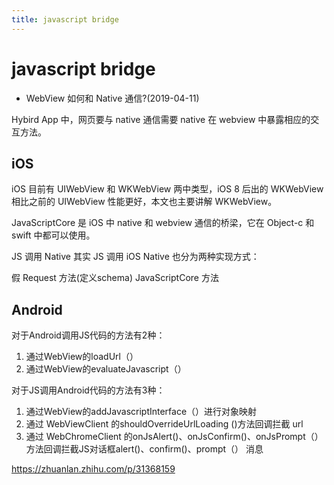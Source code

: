 ```yaml
---
title: javascript bridge
---
```

# javascript bridge
- WebView 如何和 Native 通信?(2019-04-11)

Hybird App 中，网页要与 native 通信需要 native 在 webview 中暴露相应的交互方法。

## iOS
iOS 目前有 UIWebView 和 WKWebView 两中类型，iOS 8 后出的 WKWebView 相比之前的 UIWebView 性能更好，本文也主要讲解 WKWebView。

JavaScriptCore 是 iOS 中 native 和 webview 通信的桥梁，它在 Object-c 和 swift 中都可以使用。

JS 调用 Native
其实 JS 调用 iOS Native 也分为两种实现方式：

假 Request 方法(定义schema)
JavaScriptCore 方法

## Android

对于Android调用JS代码的方法有2种： 
1. 通过WebView的loadUrl（） 
2. 通过WebView的evaluateJavascript（）

对于JS调用Android代码的方法有3种： 
1. 通过WebView的addJavascriptInterface（）进行对象映射 
2. 通过 WebViewClient 的shouldOverrideUrlLoading ()方法回调拦截 url 
3. 通过 WebChromeClient 的onJsAlert()、onJsConfirm()、onJsPrompt（）方法回调拦截JS对话框alert()、confirm()、prompt（） 消息

https://zhuanlan.zhihu.com/p/31368159